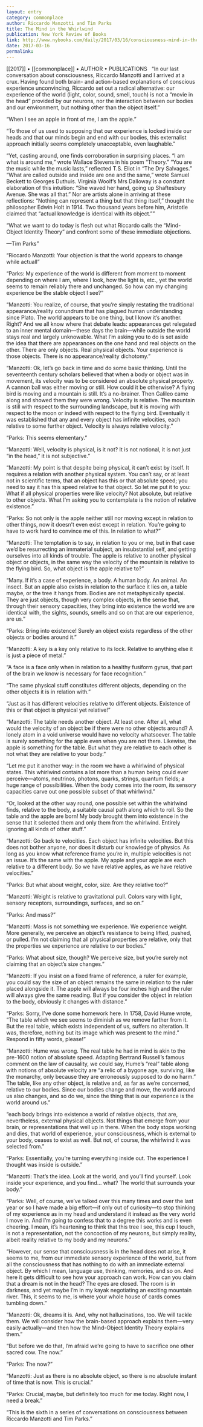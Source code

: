 ```yaml
---
layout: entry
category: commonplace
author: Riccardo Manzotti and Tim Parks
title: The Mind in the Whirlwind
publication: New York Review of Books
link: http://www.nybooks.com/daily/2017/03/16/consciousness-mind-in-the-whirlwind/
date: 2017-03-16
permalink: 
---
```


[[2017]] • [[commonplace]] • AUTHOR • PUBLICATIONS 
 
“In our last conversation about consciousness, Riccardo Manzotti and I arrived at a crux. Having found both brain- and action-based explanations of conscious experience unconvincing, Riccardo set out a radical alternative: our experience of the world (light, color, sound, smell, touch) is not a “movie in the head” provided by our neurons, nor the interaction between our bodies and our environment, but nothing other than the object itself.”

“When I see an apple in front of me, I am the apple.”

“To those of us used to supposing that our experience is locked inside our heads and that our minds begin and end with our bodies, this externalist approach initially seems completely unacceptable, even laughable.”

“Yet, casting around, one finds corroboration in surprising places. “I am what is around me,” wrote Wallace Stevens in his poem “Theory.” “You are the music while the music lasts,” reflected T.S. Eliot in “The Dry Salvages.” “What are called outside and inside are one and the same,” wrote Samuel Beckett to Georges Duthuis. Virginia Woolf’s Mrs Dalloway is a constant elaboration of this intuition: “She waved her hand, going up Shaftesbury Avenue. She was all that.” Nor are artists alone in arriving at these reflections: “Nothing can represent a thing but that thing itself,” thought the philosopher Edwin Holt in 1914. Two thousand years before him, Aristotle claimed that “actual knowledge is identical with its object.””

“What we want to do today is flesh out what Riccardo calls the “Mind-Object Identity Theory” and confront some of these immediate objections.

—Tim Parks”

“Riccardo Manzotti: Your objection is that the world appears to change while actuall”

“Parks: My experience of the world is different from moment to moment depending on where I am, where I look, how the light is, etc., yet the world seems to remain reliably there and unchanged. So how can my changing experience be the stable object I see?”

“Manzotti: You realize, of course, that you’re simply restating the traditional appearance/reality conundrum that has plagued human understanding since Plato. The world appears to be one thing, but I know it’s another. Right? And we all know where that debate leads: appearances get relegated to an inner mental domain—these days the brain—while outside the world stays real and largely unknowable. What I’m asking you to do is set aside the idea that there are appearances on the one hand and real objects on the other. There are only objects. Real physical objects. Your experience is those objects. There is no appearance/reality dichotomy.”

“Manzotti: Ok, let’s go back in time and do some basic thinking. Until the seventeenth century scholars believed that when a body or object was in movement, its velocity was to be considered an absolute physical property. A cannon ball was either moving or still. How could it be otherwise? A flying bird is moving and a mountain is still. It’s a no-brainer. Then Galileo came along and showed them they were wrong. Velocity is relative. The mountain is still with respect to the surrounding landscape, but it is moving with respect to the moon or indeed with respect to the flying bird. Eventually it was established that any and every object has infinite velocities, each relative to some further object. Velocity is always relative velocity.”

“Parks: This seems elementary.”

“Manzotti: Well, velocity is physical, is it not? It is not notional, it is not just “in the head,” it is not subjective.”

“Manzotti: My point is that despite being physical, it can’t exist by itself. It requires a relation with another physical system. You can’t say, or at least not in scientific terms, that an object has this or that absolute speed; you need to say it has this speed relative to that object. So let me put it to you: What if all physical properties were like velocity? Not absolute, but relative to other objects. What I’m asking you to contemplate is the notion of relative existence.”

“Parks: So not only is the apple neither still nor moving except in relation to other things, now it doesn’t even exist except in relation. You’re going to have to work hard to convince me of this. In relation to what?”

“Manzotti: The temptation is to say, in relation to you or me, but in that case we’d be resurrecting an immaterial subject, an insubstantial self, and getting ourselves into all kinds of trouble. The apple is relative to another physical object or objects, in the same way the velocity of the mountain is relative to the flying bird. So, what object is the apple relative to?”

“Many. If it’s a case of experience, a body. A human body. An animal. An insect. But an apple also exists in relation to the surface it lies on, a table maybe, or the tree it hangs from. Bodies are not metaphysically special. They are just objects, though very complex objects, in the sense that, through their sensory capacities, they bring into existence the world we are identical with, the sights, sounds, smells and so on that are our experience, are us.”

“Parks: Bring into existence! Surely an object exists regardless of the other objects or bodies around it.”

“Manzotti: A key is a key only relative to its lock. Relative to anything else it is just a piece of metal.”

“A face is a face only when in relation to a healthy fusiform gyrus, that part of the brain we know is necessary for face recognition.”

“The same physical stuff constitutes different objects, depending on the other objects it is in relation with.”

“Just as it has different velocities relative to different objects. Existence of this or that object is physical yet relative!”

“Manzotti: The table needs another object. At least one. After all, what would the velocity of an object be if there were no other objects around? A lonely atom in a void universe would have no velocity whatsoever. The table is surely something for the apple even when you are not there. Likewise, the apple is something for the table. But what they are relative to each other is not what they are relative to your body.”

“Let me put it another way: in the room we have a whirlwind of physical states. This whirlwind contains a lot more than a human being could ever perceive—atoms, neutrinos, photons, quarks, strings, quantum fields; a huge range of possibilities. When the body comes into the room, its sensory capacities carve out one possible subset of that whirlwind.”

“Or, looked at the other way round, one possible set within the whirlwind finds, relative to the body, a suitable causal path along which to roll. So the table and the apple are born! My body brought them into existence in the sense that it selected them and only them from the whirlwind. Entirely ignoring all kinds of other stuff.”

“Manzotti: Go back to velocities. Each object has infinite velocities. But this does not bother anyone, nor does it disturb our knowledge of physics. As long as you know what reference frame you’re in, multiple velocities is not an issue. It’s the same with the apple. My apple and your apple are each relative to a different body. So we have relative apples, as we have relative velocities.”

“Parks: But what about weight, color, size. Are they relative too?”

“Manzotti: Weight is relative to gravitational pull. Colors vary with light, sensory receptors, surroundings, surfaces, and so on.”

“Parks: And mass?”

“Manzotti: Mass is not something we experience. We experience weight. More generally, we perceive an object’s resistance to being lifted, pushed, or pulled. I’m not claiming that all physical properties are relative, only that the properties we experience are relative to our bodies.”

“Parks: What about size, though? We perceive size, but you’re surely not claiming that an object’s size changes.”

“Manzotti: If you insist on a fixed frame of reference, a ruler for example, you could say the size of an object remains the same in relation to the ruler placed alongside it. The apple will always be four inches high and the ruler will always give the same reading. But if you consider the object in relation to the body, obviously it changes with distance.”

“Parks: Sorry, I’ve done some homework here. In 1758, David Hume wrote, “The table which we see seems to diminish as we remove farther from it. But the real table, which exists independent of us, suffers no alteration. It was, therefore, nothing but its image which was present to the mind.” Respond in fifty words, please!”

“Manzotti: Hume was wrong. The real table he had in mind is akin to the pre-1600 notion of absolute speed. Adapting Bertrand Russell’s famous comment on the law of causality, we could say, Hume’s “real” table along with notions of absolute velocity are “a relic of a bygone age, surviving, like the monarchy, only because they are erroneously supposed to do no harm.” The table, like any other object, is relative and, as far as we’re concerned, relative to our bodies. Since our bodies change and move, the world around us also changes, and so do we, since the thing that is our experience is the world around us.”

“each body brings into existence a world of relative objects, that are, nevertheless, external physical objects. Not things that emerge from your brain, or representations that well up in there. When the body stops working and dies, that world of experience, your consciousness, which is external to your body, ceases to exist as well. But not, of course, the whirlwind it was selected from.”

“Parks: Essentially, you’re turning everything inside out. The experience I thought was inside is outside.”

“Manzotti: That’s the idea. Look at the world, and you’ll find yourself. Look inside your experience, and you find… what? The world that surrounds your body.”

“Parks: Well, of course, we’ve talked over this many times and over the last year or so I have made a big effort—if only out of curiosity—to stop thinking of my experience as in my head and understand it instead as the very world I move in. And I’m going to confess that to a degree this works and is even cheering. I mean, it’s heartening to think that this tree I see, this cup I touch, is not a representation, not the concoction of my neurons, but simply reality, albeit reality relative to my body and my neurons.”

“However, our sense that consciousness is in the head does not arise, it seems to me, from our immediate sensory experience of the world, but from all the consciousness that has nothing to do with an immediate external object. By which I mean, language use, thinking, memories, and so on. And here it gets difficult to see how your approach can work. How can you claim that a dream is not in the head? The eyes are closed. The room is in darkness, and yet maybe I’m in my kayak negotiating an exciting mountain river. This, it seems to me, is where your whole house of cards comes tumbling down.”

“Manzotti: Ok, dreams it is. And, why not hallucinations, too. We will tackle them. We will consider how the brain-based approach explains them—very easily actually—and then how the Mind-Object Identity Theory explains them.”

“But before we do that, I’m afraid we’re going to have to sacrifice one other sacred cow. The now.”

“Parks: The now?”

“Manzotti: Just as there is no absolute object, so there is no absolute instant of time that is now. This is crucial.”

“Parks: Crucial, maybe, but definitely too much for me today. Right now, I need a break.”

“This is the sixth in a series of conversations on consciousness between Riccardo Manzotti and Tim Parks.”

